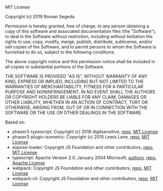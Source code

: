 MIT License

Copyright (c) 2019 Roman Segeda

Permission is hereby granted, free of charge, to any person obtaining a copy
of this software and associated documentation files (the "Software"), to deal
in the Software without restriction, including without limitation the rights
to use, copy, modify, merge, publish, distribute, sublicense, and/or sell
copies of the Software, and to permit persons to whom the Software is
furnished to do so, subject to the following conditions:

The above copyright notice and this permission notice shall be included in all
copies or substantial portions of the Software.

THE SOFTWARE IS PROVIDED "AS IS", WITHOUT WARRANTY OF ANY KIND, EXPRESS OR
IMPLIED, INCLUDING BUT NOT LIMITED TO THE WARRANTIES OF MERCHANTABILITY,
FITNESS FOR A PARTICULAR PURPOSE AND NONINFRINGEMENT. IN NO EVENT SHALL THE
AUTHORS OR COPYRIGHT HOLDERS BE LIABLE FOR ANY CLAIM, DAMAGES OR OTHER
LIABILITY, WHETHER IN AN ACTION OF CONTRACT, TORT OR OTHERWISE, ARISING FROM,
OUT OF OR IN CONNECTION WITH THE SOFTWARE OR THE USE OR OTHER DEALINGS IN THE
SOFTWARE.

Based on:
* phaser3-typescript:
    Copyright (c) 2018 digitsensitive,
    [repo](https://github.com/digitsensitive/phaser3-typescript),
    [MIT License](https://github.com/digitsensitive/phaser3-typescript/blob/master/LICENSE)
* phaser3-plugin-isometric:
    Copyright (c) 2015 Lewis Lane,
    [repo](https://github.com/sebashwa/phaser3-plugin-isometric),
    [MIT License](https://github.com/sebashwa/phaser3-plugin-isometric/blob/master/LICENSE.md)
* expose-loader:
    Copyright JS Foundation and other contributors,
    [repo](https://github.com/webpack-contrib/expose-loader),
    [MIT License](https://github.com/webpack-contrib/expose-loader/blob/master/LICENSE)
* typescript:
    Apache Version 2.0, January 2004 Microsoft, [authors](https://github.com/Microsoft/TypeScript/blob/master/AUTHORS.md),
    [repo](https://github.com/TypeStrong/ts-loader),
    [Apache License](https://github.com/Microsoft/TypeScript/blob/master/LICENSE.txt)
* webpack:
    Copyright JS Foundation and other contributors,
    [repo](https://github.com/webpack/webpack),
    [MIT License](https://github.com/webpack/webpack/blob/master/LICENSE)
* webpack-cli:
    Copyright JS Foundation and other contributors,
    [repo](https://github.com/webpack/webpack-dev-server),
    [MIT License](https://github.com/webpack/webpack-dev-server/blob/master/LICENSE)
